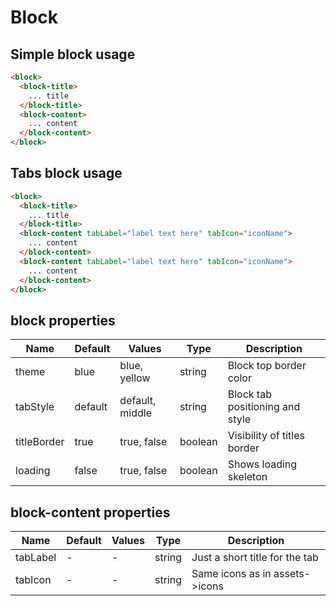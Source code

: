 # Block

## Simple block usage

```html
<block>
  <block-title>
    ... title
  </block-title>
  <block-content>
    ... content
  </block-content>
</block>
```

## Tabs block usage

```html
<block>
  <block-title>
    ... title
  </block-title>
  <block-content tabLabel="label text here" tabIcon="iconName">
    ... content
  </block-content>
  <block-content tabLabel="label text here" tabIcon="iconName">
    ... content
  </block-content>
</block>
```


## block properties

| Name        | Default | Values          | Type    | Description                     |
|-------------|---------|-----------------|---------|---------------------------------|
| theme       | blue    | blue, yellow    | string  | Block top border color          |
| tabStyle    | default | default, middle | string  | Block tab positioning and style |
| titleBorder | true    | true, false     | boolean | Visibility of titles border     |
| loading     | false   | true, false     | boolean | Shows loading skeleton          |

## block-content properties

| Name     | Default | Values | Type   | Description                    |
|----------|---------|--------|--------|--------------------------------|
| tabLabel | -       | -      | string | Just a short title for the tab |
| tabIcon  | -       | -      | string | Same icons as in assets->icons |


